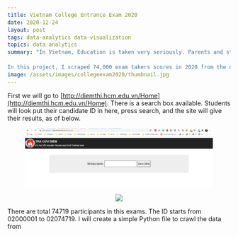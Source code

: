 ```yaml
---
title: Vietnam College Entrance Exam 2020
date: 2020-12-24 
layout: post
tags: data-analytics data-visualization
topics: data analytics
summary: "In Vietnam, Education is taken very seriously. Parents and students prepare three years of high school for one exam, that in many people's opinions determine someone's future. Before 2015, students has to take two exams: one deciding whether they graduate high school, and the other is the college entrance exam. These two exams now became one, therefore it is extremely stressful for students in their last year of high school. </br></br>

In this project, I scraped 74,000 exam takers scores in 2020 from the official Government website, analyzed it to find insights about this exam. I then visualized in with Tableau to give the audience an overlook of this exam. "
image: /assets/images/collegeexam2020/thumbnail.jpg
---
```



First we will go to [http://diemthi.hcm.edu.vn/Home](http://diemthi.hcm.edu.vn/Home). There is a search box available. Students will look put their candidate ID in here, press search, and the site will give their results, as of below.

<figure align="center">
	<img align="center" src="/assets/images/collegeexam2020/site.jpg" >
</figure>

<figure align="center">
	<img align="center" src="/assets/images/collegeexam2020/site1.jpg" >
</figure>

There are total 74719 participants in this exams. The ID starts from 02000001 to 02074719. I will create a simple Python file to crawl the data from 
